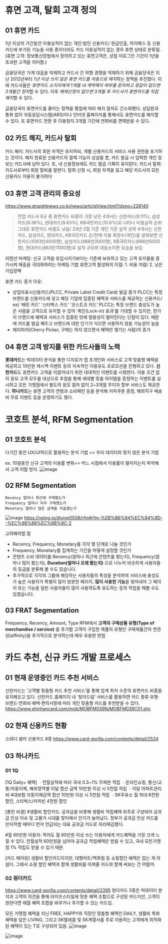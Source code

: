 # 휴면 고객, 탈회 고객 정의

## 01 휴면 카드
1년 이상의 기간동안 이용실적이 없는 개인·법인 신용카드/ 현금인출, 하이패스 등 신용카드에 부가된 기능을 사용 중이더라도 카드 이용실적이 없는 경우 휴면 상태로 분류됨.
(휴면 고객: 정보통신망법에서 정의하고 있는 휴면고객은, 상점 미로그인 기간이 1년을 초과한 고객을 의미함.)

금융당국은 가계 대출을 억제하고 카드사 간 외형 경쟁을 억제하기 위해 금융당국은 지난 2012년부터 *1년 이상 쓰지 않은 휴면 카드를 자동으로 해지*하는 정책을 추진했다. 이에 카드사들은 *휴면카드 소지자에게 1개월 내 계약해지 여부를 문의하고 응답이 없으면 3개월간 정지*할 수 있다. 이후 *해제신청이 없으면 3개월 후 카드사가 휴면카드를 직접 해지*할 수 있다.

금융당국이 휴면카드를 줄이는 정책을 펼침에 따라 해지 절차도 간소화됐다. 상담원과 통화 없이 자동응답시스템(ARS)이나 인터넷 홈페이지를 통해서도 휴면카드를 해지할 수 있다. 또 휴면카드 전환 후 이용정지 3개월 기간에 연회비를 면제받을 수 있다.


## 02 카드 해지, 카드사 탈회
카드 해지: 카드사의 회원 자격은 유지하되, 개별 신용카드의 서비스 사용 권한을 포기하는 것이다. 해지 완료된 신용카드의 결제 기능이 상실될 뿐, 카드 발급 시 입력한 개인 정보는 카드사에 남아 있다. 또, 내 신용정보에도 카드 발급 기록이 유지된다.
카드사 탈회: 카드사로부터 회원 탈퇴를 말한다. 탈회 신청 시, 회원 자격을 잃고 해당 카드사의 모든 신용카드 이용이 불가하다


## 03 휴면 고객 관리의 중요성
https://www.straightnews.co.kr/news/articleView.html?idxno=228140
> 전업 카드사 8곳 중 휴면카드 비중이 가장 낮은 4개사는 신한카드(9.11%), 삼성카드(9.38%), 현대카드(9.63%), KB국민카드(10.6%)로 나타나 이용실적 순위 그대로 휴면카드 비중도 낮음/ 23년 2월 기준 개인 기준 실적 상위 4개사는 신한카드, 삼성카드, 현대카드, KB국민카드 순/전체 이용 회원수(개인)를 살펴보면 신한카드(1093만4000명), 삼성카드(988만3000명), KB국민카드(896만6000명), 현대카드(863만7000명)로 실적 규모와 대동소이한 모습을 보임

리텐션 마케팅: 신규 고객을 유입시키기보다는 기존에 보유하고 있는 고객 유지율을 증가시켜 매출을 극대화하려는 마케팅 기법
휴면고객 활성화의 이점: 1. 비용 저렴/ 2. 낮은 가입장벽 

휴면 카드 증가 이유:
- 상업자표시신용카드(PLCC, Private Label Credit Card) 발급 증가
  PLCC는 특정 브랜드를 신용카드에 넣고 해당 기업에 집중된 혜택과 서비스를 제공하는 신용카드/ ex) ‘배민 카드’ ‘스타벅스 카드’ ‘코스트코 카드’
PLCC는 특정 브랜드 충성도가 높은 사람을 고객으로 유치할 수 있어 ‘록인(Lock-in) 효과’를 기대할 수 있지만, 한가지 브랜드에 혜택과 서비스가 집중된 탓에 범용성이 떨어진다는 단점이 있다. 때문에 카드를 발급 해두고 브랜드에 대한 인기가 식으면 사용하지 않을 가능성이 높음
- 체리피커(Cherry Picker, 구매는 하지 않으면서 혜택만 챙기는 사람)의 증가

## 04 휴면 고객 방지를 위한 카드사들의 노력

**롯데카드**는 빅데이터 분석을 통한 디지로카 앱 초개인화 서비스로 고객 맞춤형 혜택을 제공하고 10만원 캐시백 이벤트 등의 지속적인 이용유도 프로모션을 진행하고 있다.
**신한카드**도 휴면카드 고객을 이끌어내기 위한 대대적인 이벤트를 시행한다. 이용 조건 없이 응모 고객 모두를 대상으로 추첨을 통해 세대별 맞춤 아이템을 증정하는 이벤트를 실시하고 모든 가맹점에서 별도의 응모 절차 없이 2~3개월 무이자 할부 서비스도 제공한다.
**하나카드**는 휴면 고객의 연령과 소비패턴 등을 분석해 커피쿠폰 증정, 해외직구 배송비 무료 이벤트 등을 운영하기도 했다.


# 코호트 분석, RFM Segmentation
## 01 코호트 분석
  다기간 동안 UX/UI적으로 활용하는 분석 기법 => 우리 데이터와 맞지 않은 분석 기법
   
   ex. 10일동안 신규 고객의 이용률 변화=> 어느 시점에서 이용률이 떨어지는지 파악해서 고객 이탈 방지.
   ![image](https://github.com/Dinoryong/HANACARD/assets/132030814/afddaea3-5115-465d-9bed-c5d8db7b8cd3)

## 02 RFM Segmentation
    Recency	얼마나 최근에 구매했는가
    Frequency 얼마나 자주 구매했는가
    Monetary 얼마나 많은 금액을 지출했는가
![image](https://github.com/Dinoryong/HANACARD/assets/132030814/4356612c-5b71-42d1-9c76-ab0d21056d5b)
https://velog.io/@vive0508/rfm#rfm-%EB%B6%84%EC%84%9D--%EC%98%88%EC%8B%9C-2

고려해야할 점
- Recency, Frequency, Monetary를 각각 몇 단계로 나눌 것인가
- Frequency, Monetary를 집계하는 기간을 어떻게 설정할 것인가
- 콘텐츠 소비 데이터를 Recency(얼마나 최근에 콘텐츠를 봤는지), Frequency(얼마나 많이 봤는지), **Duration(얼마나 오래 봤는지)** 으로 나누어 비슷하게 사용자들의 등급을 분류해 볼 수도 있습니다.
-  추가적으로 각각의 그룹에 해당하는 사용자들의 특성을 분석하여 서비스에 충성도가 높은 사용자가 특별히 많이 방문한 페이지, **많이 사용한 기능**을 찾아내어 그 페이지 또는 기능을 일반 사용자들이 많이 사용하도록 유도하는 등의 작업을 해볼 수도 있겠습니다.

## 03 FRAT Segmentation
Frequency, Recency, Amount, Type
RFM에서 **고객의 구매상품 유형(Type of merchandise / service)** 을 추가함 고객이 구입한 제품의 유형인 구매제품간의 연관성(affinity)을 추가적으로 분석하는데 매우 유용한 방법

# 카드 추천, 신규 카드 개발 프로세스
## 01 현재 운영중인 카드 추천 서비스
신한카드는 ‘고객별 맞춤형 카드 추천 서비스’를 통해 업계 최저 수준의 휴면카드 비중을 유지해오고 있다. 신한카드 홈페이지 내 ‘찾아드림’ 서비스를 활용하면 카드 종류·유형·브랜드·연회비·혜택·편의사항에 따라 개인 맞춤형 카드를 추천받을 수 있다.
https://www.shinhancard.com/mob/MOBFM039N/MOBFM039C01.shc

## 02 현재 신용카드 현황
스테디 셀러 신용카드 8종
https://www.card-gorilla.com/contents/detail/2524

## 03 하나카드
### 01 1Q
[1Q Daily+ 혜택]
ㆍ전월실적에 따라 국내 0.3~1% 무제한 적립
ㆍ온라인쇼핑, 통신/교통/자동이체, 해외영역별 이달 합산 금액 10만원 이상 시 5천점 적립
ㆍ이달 아파트관리비·4대보험 자동이체금액 합산 10만원 이상 시 5천점 적립
ㆍSK주유소 월 최대 6천원 할인, 스타벅스/커피빈 4천원 할인

[롱런 비결]
#생활비 할인카드: 공과금을 비롯해 생활비 적립혜택 위주로 구성되어 공과금 인상 이슈 및 고물가 시대를 맞이해서 인기가 늘어났다. 정부가 공과금 인상 카드를 만지작할 때마다 먼저 언급되는 대표 공과금 카드로 자리매김했다.

#월 60만원 이용자: 적어도 월 60만원 이상 쓰는 이용자에게 카드혜택을 가장 크게 느낄 수 있다. 전월실적 60만원을 넘어야 공과금 적립혜택은 받을 수 있고, 국내 모든가맹점 1% 적립도 받을 수 있기 때문.

[카드 페어링]
생활비 할인카드이지만, 대형마트/백화점 등 쇼핑할인 혜택은 없는 게 아쉽다. 그래서 쇼핑 할인 혜택과 함께 생활비를 아껴줄 카드와 함께 써보는 건 어떨까.
### 02 원더카드
https://www.card-gorilla.com/contents/detail/2395
원더카드 5종은 빅데이터 분석과 고객의 의견을 통해 라이프스타일에 맞춘 혜택 조합으로 구성된 카드지만, 고객이 원한다면 매월 혜택 조합을 바꾸거나 추가할 수 있는 카드임.

모든 가맹점 혜택을 지닌 FREE, HAPPY와 직장인 맞춤형 혜택인 DAILY, 생활비 특화 혜택을 담은 LIVING, 그리고 SK텔레콤 및 SK계열사를 주로 이용하는 고객에게 최적화된 혜택이 있는 T로 구성되어 있음.
![image](https://github.com/Dinoryong/HANACARD/assets/132030814/a8086b22-f2df-4125-9602-82d08fe5cb83)

![image](https://github.com/Dinoryong/HANACARD/assets/132030814/43434f6f-a073-4d63-ba87-bf9838c1f724)
